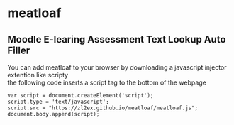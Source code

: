 # meatloaf
## Moodle E-learing Assessment Text Lookup Auto Filler
You can add meatloaf to your browser by downloading a javascript injector extention like scripty  
the following code inserts a script tag to the bottom of the webpage

```
var script = document.createElement('script');
script.type = 'text/javascript';
script.src = "https://zl2ex.github.io/meatloaf/meatloaf.js";
document.body.append(script);

```
